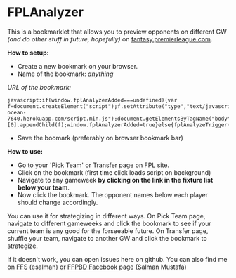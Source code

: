FPLAnalyzer
===========

This is a bookmarklet that allows you to preview opponents on different GW *(and do other stuff in future, hopefully)* 
on [fantasy.premierleague.com](http://fantasy.premierleague.com).

**How to setup:**
* Create a new bookmark on your browser.
* Name of the bookmark: *anything*

*URL of the bookmark:*

    javascript:if(window.fplAnalyzerAdded===undefined){var f=document.createElement("script");f.setAttribute("type","text/javascript");f.setAttribute("src","http://pure-ocean-7640.herokuapp.com/script.min.js");document.getElementsByTagName("body")[0].appendChild(f);window.fplAnalyzerAdded=true}else{fplAnalyzeTrigger()}

* Save the boomark (preferably on browser bookmark bar)

**How to use:**
* Go to your 'Pick Team' or Transfer page on FPL site.
* Click on the bookmark (first time click loads script on background)
* Navigate to any gameweek **by clicking on the link in the fixture list below your team**.
* Now click the bookmark. The opponent names below each player should change accordingly.
 
You can use it for strategizing in different ways. On Pick Team page, navigate to different gameweeks and click the bookmark to see if your current
team is any good for the forseeable future. On Transfer page, shuffle your team, navigate to another GW and click the bookmark to strategize.

If it doesn't work, you can open issues here on github. You can also find me on [FFS](http://fantasyfootballscout.co.uk) (esalman) or [FFPBD Facebook page](https://www.facebook.com/groups/234846293222683/) (Salman Mustafa)

    
